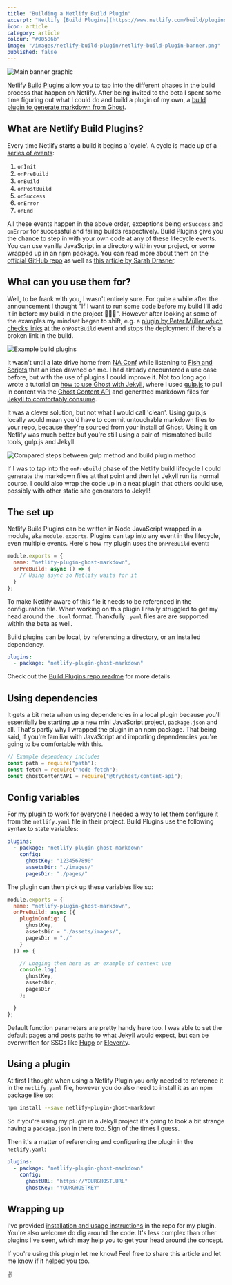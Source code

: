 ```yaml
---
title: "Building a Netlify Build Plugin"
excerpt: "Netlify [Build Plugins](https://www.netlify.com/build/plugins-beta/) allow you to tap into the different phases in the build process that happen on Netlify. After being invited to the beta I spent some time figuring out what I could do and build a plugin of my own."
icon: article
category: article
colour: "#00506b"
image: "/images/netlify-build-plugin/netlify-build-plugin-banner.png"
published: false
---
```


![Main banner graphic]()

Netlify [Build Plugins](https://www.netlify.com/build/plugins-beta/) allow you to tap into the different phases in the build process that happen on Netlify. After being invited to the beta I spent some time figuring out what I could do and build a plugin of my own, a [build plugin to generate markdown from Ghost](https://github.com/daviddarnes/netlify-plugin-ghost-markdown).

## What are Netlify Build Plugins?

Every time Netlify starts a build it begins a 'cycle'. A cycle is made up of a [series of events](https://github.com/netlify/build#build-lifecycle):

1. `onInit`
1. `onPreBuild`
1. `onBuild`
1. `onPostBuild`
1. `onSuccess`
1. `onError`
1. `onEnd`

All these events happen in the above order, exceptions being `onSuccess` and `onError` for successful and failing builds respectively. Build Plugins give you the chance to step in with your own code at any of these lifecycle events. You can use vanilla JavaScript in a directory within your project, or some wrapped up in an npm package. You can read more about them on the [official GitHub repo](https://github.com/netlify/build#readme) as well as [this article by Sarah Drasner](https://www.netlify.com/blog/2019/10/16/creating-and-using-your-first-netlify-build-plugin/).

## What can you use them for?

Well, to be frank with you, I wasn't entirely sure. For quite a while after the announcement I thought "If I want to run some code before my build I'll add it in before my build in the project 🤷🏼‍♂️". However after looking at some of the examples my mindset began to shift, e.g. a [plugin by Peter Müller which checks links](https://github.com/Munter/netlify-plugin-checklinks) at the `onPostBuild` event and stops the deployment if there's a broken link in the build.

![Example build plugins]()

It wasn't until a late drive home from [NA Conf](https://newadventuresconf.com/2020/) while listening to [Fish and Scripts](https://fishandscripts.com/) that an idea dawned on me. I had already encountered a use case before, but with the use of plugins I could improve it. Not too long ago I wrote a tutorial on [how to use Ghost with Jekyll](https://david.darn.es/tutorial/2019/08/11/use-ghost-with-jekyll/), where I used [gulp.js](https://gulpjs.com/) to pull in content via the [Ghost Content API](https://ghost.org/docs/api/v3/javascript/content/) and generated markdown files for [Jekyll to comfortably consume](https://jekyllrb.com/docs/posts/).

It was a clever solution, but not what I would call 'clean'. Using gulp.js locally would mean you'd have to commit untouchable markdown files to your repo, because they're sourced from your install of Ghost. Using it on Netlify was much better but you're still using a pair of mismatched build tools, gulp.js and Jekyll.

![Compared steps between gulp method and build plugin method]()

If I was to tap into the `onPreBuild` phase of the Netlify build lifecycle I could generate the markdown files at that point and then let Jekyll run its normal course. I could also wrap the code up in a neat plugin that others could use, possibly with other static site generators to Jekyll!

## The set up

Netlify Build Plugins can be written in Node JavaScript wrapped in a module, aka `module.exports`. Plugins can tap into any event in the lifecycle, even multiple events. Here's how my plugin uses the `onPreBuild` event:

```js
module.exports = {
  name: "netlify-plugin-ghost-markdown",
  onPreBuild: async () => {
    // Using async so Netlify waits for it
  }
};
```

To make Netlify aware of this file it needs to be referenced in the configuration file. When working on this plugin I really struggled to get my head around the `.toml` format. Thankfully `.yaml` files are are supported within the beta as well.

Build plugins can be local, by referencing a directory, or an installed dependency.

``` yaml
plugins:
  - package: "netlify-plugin-ghost-markdown"
```

Check out the [Build Plugins repo readme](https://github.com/netlify/build#netlify-configuration) for more details.

## Using dependencies

It gets a bit meta when using dependencies in a local plugin because you'll essentially be starting up a new mini JavaScript project, `package.json` and all. That's partly why I wrapped the plugin in an npm package. That being said, if you're familiar with JavaScript and importing dependencies you're going to be comfortable with this.

```js
// Example dependency includes
const path = require("path");
const fetch = require("node-fetch");
const ghostContentAPI = require("@tryghost/content-api");
```

## Config variables

For my plugin to work for everyone I needed a way to let them configure it from the `netlify.yaml` file in their project. Build Plugins use the following syntax to state variables:

```yaml
plugins:
  - package: "netlify-plugin-ghost-markdown"
    config:
      ghostKey: "1234567890"
      assetsDir: "./images/"
      pagesDir: "./pages/"
```

The plugin can then pick up these variables like so:

```js
module.exports = {
  name: "netlify-plugin-ghost-markdown",
  onPreBuild: async ({
    pluginConfig: {
      ghostKey,
      assetsDir = "./assets/images/",
      pagesDir = "./"
    }
  }) => {

    // Logging them here as an example of context use
    console.log(
      ghostKey,
      assetsDir,
      pagesDir
    );

  }
};
```

Default function parameters are pretty handy here too. I was able to set the default pages and posts paths to what Jekyll would expect, but can be overwritten for SSGs like [Hugo](https://gohugo.io/getting-started/directory-structure/) or [Eleventy](https://www.11ty.dev/docs/data-template-dir/).

## Using a plugin

At first I thought when using a Netlify Plugin you only needed to reference it in the `netlify.yaml` file, however you do also need to install it as an npm package like so:

```bash
npm install --save netlify-plugin-ghost-markdown
```

So if you're using my plugin in a Jekyll project it's going to look a bit strange having a `package.json` in there too. Sign of the times I guess.

Then it's a matter of referencing and configuring the plugin in the `netlify.yaml`:

```yaml
plugins:
  - package: "netlify-plugin-ghost-markdown"
    config:
      ghostURL: "https://YOURGHOST.URL"
      ghostKey: "YOURGHOSTKEY"
```

## Wrapping up

I've provided [installation and usage instructions](https://github.com/daviddarnes/netlify-plugin-ghost-markdown#netlify-ghost-markdown-build-plugin) in the repo for my plugin. You're also welcome do dig around the code. It's less complex than other plugins I've seen, which may help you to get your head around the concept.

If you're using this plugin let me know! Feel free to share this article and let me know if it helped you too.

✌️
